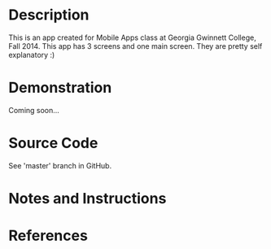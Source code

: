 # Description
This is an app created for Mobile Apps class at Georgia Gwinnett College, Fall 2014. This app has 3 screens and one main screen. They are pretty self explanatory :)

# Demonstration
Coming soon...

# Source Code
See 'master' branch in GitHub.

# Notes and Instructions

# References
